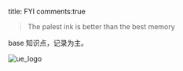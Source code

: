 title: FYI
comments:true

> The palest ink is better than the best memory

base 知识点，记录为主。


![ue_logo](../assets/images/00_image-1.png)